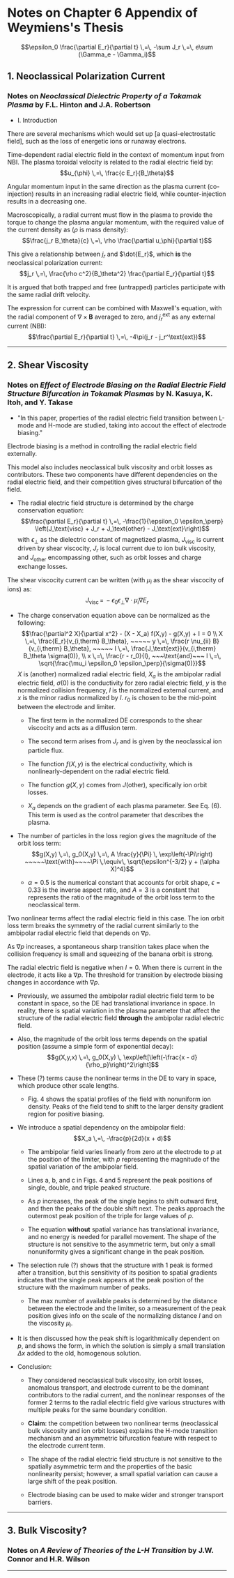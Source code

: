 # Notes on Chapter 6 Appendix of Weymiens's Thesis

$$\epsilon_0 \frac{\partial E_r}{\partial t} \,=\, -\sum J_r \,=\, e\sum (\Gamma_e - \Gamma_i)$$

## 1. Neoclassical Polarization Current
### Notes on _Neoclassical Dielectric Property of a Tokamak Plasma_ by F.L. Hinton and J.A. Robertson

<!-- ------------ THE ABSTRACT ------------

	The response of a tokamak plasma to a time-dependent axisymmetric radial electric field is considered.
	The bounce-average motion of magnetically trapped ions is shown to consist of a radial drift, in addition to the well-known toroidal precession.
	This is a neoclassical polarization drift, which is larger than the standard one by a factor of B^2 / B_\theta^2, the square of the ratio of total to poloidal magnetic fields.
	The resulting low-frequency dielectric constant is larger than the standard one by approximately the same factor, when the ions are in the banana regime of neoclassical theory.

-->

+ I. Introduction

There are several mechanisms which would set up [a quasi-electrostatic field], such as the loss of energetic ions or runaway electrons.

Time-dependent radial electric field in the context of momentum input from NBI. The plasma toroidal velocity is related to the radial electric field by:
	$$u_{\phi} \,=\, \frac{c E_r}{B_\theta}$$

Angular momentum input in the same direction as the plasma current (co-injection) results in an increasing radial electric field, while counter-injection results in a decreasing one.

Macroscopically, a radial current must flow in the plasma to provide the torque to change the plasma angular momentum, with the required value of the current density as ($\rho$ is mass density):
	$$\frac{j_r B_\theta}{c} \,=\, \rho \frac{\partial u_\phi}{\partial t}$$

This give a relationship between $j_r$ and $\dot{E_r}$, which **is** the neoclassical polarization current:
	$$j_r \,=\, \frac{\rho c^2}{B_\theta^2} \frac{\partial E_r}{\partial t}$$

It is argued that both trapped and free (untrapped) particles participate with the same radial drift velocity.

The expression for current can be combined with Maxwell's equation, with the radial component of $\nabla\times\mathbf{B}$ averaged to zero, and $j_r^\text{ext}$ as any external current (NBI):
	$$\frac{\partial E_r}{\partial t} \,=\, -4\pi(j_r - j_r^\text{ext})$$

---------------------------------------

## 2. Shear Viscosity
### Notes on _Effect of Electrode Biasing on the Radial Electric Field Structure Bifurcation in Tokamak Plasmas_ by N. Kasuya, K. Itoh, and Y. Takase

<!-- ------------ THE ABSTRACT ------------

	The mechanism for formation of a steep structure in the radial electric field is a key issue in plasma confinement.
	Properties of the radial electric field bifurcation are studied taking into account the effect of electrode biasing.
	The radial electric field structure is determined by the charge conservation equation.
	From the nonlinear mechanism associated with local current due to ion bulk viscosity, a transition can take place.
	Various types of radial electric field structures with multiple peaks are allowed for the same boundary condition.
	The ion orbit loss term breaks the symmetry of the radial current similarly to the ambipolar radial electric field.
	A radial current driven by the electrode plays the role of a control parameter in a transition similarly to the pressure gradient.
	A phase diagram is given in the spontaneous drive vs external drive space.
	Differences in the radial shape of solitary electric field structures are demonstrated in the presence of spatial varying components.
	This study clarifies the mechanisms of nonlinear structure formation in transport barriers.

-->

+ "In this paper, properties of the radial electric field transition between L-mode and H-mode are studied, taking into accout the effect of electrode biasing."

Electrode biasing is a method in controlling the radial electric field externally.

This model also includes neoclassical bulk viscosity and orbit losses as contributors. These two components have different dependencies on the radial electric field, and their competition gives structural bifurcation of the field.

+ The radial electric field structure is determined by the charge conservation equation:
	$$\frac{\partial E_r}{\partial t} \,=\, -\frac{1}{\epsilon_0 \epsilon_\perp} \left(J_\text{visc} + J_r + J_\text{other} - J_\text{ext}\right)$$ with $\epsilon_\perp$ as the dielectric constant of magnetized plasma, $J_\text{visc}$ is current driven by shear viscocity, $J_r$ is local current due to ion bulk viscosity, and $J_\text{other}$ encompassing other, such as orbit losses and charge exchange losses.

The shear viscocity current can be written (with $\mu_i$ as the shear viscocity of ions) as:
	$$J_\text{visc} \,=\, -\epsilon_0\epsilon_\perp \nabla\cdot \mu_i \nabla E_r$$

+ The charge conservation equation above can be normalized as the following:
	$$\frac{\partial^2 X}{\partial x^2} - (X - X_a) f(X,y) - g(X,y) + I = 0 \\
	X \,=\, \frac{E_r}{v_{i,therm} B_\theta}, ~~~~~ y \,=\, \frac{r \nu_{ii} B}{v_{i,therm} B_\theta}, ~~~~~ I \,=\, \frac{J_\text{ext}}{v_{i,therm} B_\theta \sigma(0)}, \\
	x \,=\, \frac{r - r_0}{l}, ~~~\text{and}~~~ l \,=\, \sqrt{\frac{\mu_i \epsilon_0 \epsilon_\perp}{\sigma(0)}}$$
$X$ is (another) normalized radial electric field, $X_a$ is the ambipolar radial electric field, $\sigma(0)$ is the conductivity for zero radial electric field, $y$ is the normalized collision frequency, $I$ is the normalized external current, and $x$ is the minor radius normalized by $l$. $r_0$ is chosen to be the mid-point between the electrode and limiter.

	+ The first term in the normalized DE corresponds to the shear viscocity and acts as a diffusion term.

	+ The second term arises from $J_r$ and is given by the neoclassical ion particle flux.

	+ The function $f(X,y)$ is the electrical conductivity, which is nonlinearly-dependent on the radial electric field.

	+ The function $g(X,y)$ comes from $J(\text{other})$, specifically ion orbit losses.

	+ $X_a$ depends on the gradient of each plasma parameter. See Eq. (6). This term is used as the control parameter that describes the plasma.

+ The number of particles in the loss region gives the magnitude of the orbit loss term:
	$$g(X,y) \,=\, g_0(X,y) \,=\, A \frac{y}{\Pi} \, \exp\left(-\Pi\right) ~~~~~\text{with}~~~~\Pi \,\equiv\, \sqrt{\epsilon^{-3/2} y + (\alpha X)^4}$$

	+ $\alpha = 0.5$ is the numerical constant that accounts for orbit shape, $\epsilon = 0.33$ is the inverse aspect ratio, and $A = 3$ is a constant that represents the ratio of the magnitude of the orbit loss term to the neoclassical term.

Two nonlinear terms affect the radial electric field in this case. The ion orbit loss term breaks the symmetry of the radial current similarly to the ambipolar radial electric field that depends on $\nabla p$.

As $\nabla p$ increases, a spontaneous sharp transition takes place when the collision frequency is small and squeezing of the banana orbit is strong.

The radial electric field is negative when $I = 0$. When there is current in the electrode, it acts like a $\nabla p$. The threshold for transition by electrode biasing changes in accordance with $\nabla p$.

+ Previously, we assumed the ambipolar radial electric field term to be constant in space, so the DE had translational invariance in space. In reality, there is spatial variation in the plasma parameter that affect the structure of the radial electric field **through** the ambipolar radial electric field.

+ Also, the magnitude of the orbit loss terms depends on the spatial position (assume a simple form of exponential decay):
	$$g(X,y,x) \,=\, g_0(X,y) \, \exp\left[\left(-\frac{x - d}{\rho_p}\right)^2\right]$$

+ These (?) terms cause the nonlinear terms in the DE to vary in space, which produce other scale lengths.

	+ Fig. 4 shows the spatial profiles of the field with nonuniform ion density. Peaks of the field tend to shift to the larger density gradient region for positive biasing.

+ We introduce a spatial dependency on the ambipolar field:
	$$X_a \,=\, -\frac{p}{2d}(x + d)$$

	+ The ambipolar field varies linearly from zero at the electrode to $p$ at the position of the limiter, with $p$ representing the magnitude of the spatial variation of the ambipolar field.

	+ Lines a, b, and c in Figs. 4 and 5 represent the peak positions of single, double, and triple peaked structure.

	+ As $p$ increases, the peak of the single begins to shift outward first, and then the peaks of the double shift next. The peaks approach the outermost peak position of the triple for large values of $p$.

	+ The equation **without** spatial variance has translational invariance, and no energy is needed for parallel movement. The shape of the structure is not sensitive to the asymmetric term, but only a small nonuniformity gives a significant change in the peak position.

+ The selection rule (?) shows that the structure with 1 peak is formed after a transition, but this sensitivity of its position to spatial gradients indicates that the single peak appears at the peak position of the structure with the maximum number of peaks.

	+ The max number of available peaks is determined by the distance between the electrode and the limiter, so a measurement of the peak position gives info on the scale of the normalizing distance $l$ and on the viscosity $\mu_i$.

+ It is then discussed how the peak shift is logarithmically dependent on $p$, and shows the form, in which the solution is simply a small translation $\Delta x$ added to the old, homogenous solution.

+ Conclusion:

	+ They considered neoclassical bulk viscosity, ion orbit losses, anomalous transport, and electrode current to be the dominant contributors to the radial current, and the nonlinear responses of the former 2 terms to the radial electric field give various structures with multiple peaks for the same boundary condition.

	+ **Claim**: the competition between two nonlinear terms (neoclassical bulk viscosity and ion orbit losses) explains the H-mode transition mechanism and an asymmetric bifurcation feature with respect to the electrode current term.

	+ The shape of the radial electric field structure is not sensitive to the spatially asymmetric term and the properties of the basic nonlinearity persist; however, a small spatial variation can cause a large shift of the peak position.

	+ Electrode biasing can be used to make wider and stronger transport barriers.

---------------------------------------

## 3. Bulk Viscosity?
### Notes on _A Review of Theories of the L-H Transition_ by J.W. Connor and H.R. Wilson

<!-- ------------ THE ABSTRACT ------------

	After a general discussion of the experimental characteristics of the L–H transition and consideration of basic theoretical principles underlying models for it, this paper reviews the various theories of the L–H transition available in the literature, providing some background information on each theory and expressing the transition criteria in forms suitable for comparison with experiment.
	Some conclusions on the relevance of these models for explaining the experimental data on the transition are drawn.

-->


---------------------------------------
